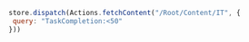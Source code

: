 ```javascript
store.dispatch(Actions.fetchContent("/Root/Content/IT", {
 query: "TaskCompletion:<50"
}))
```
